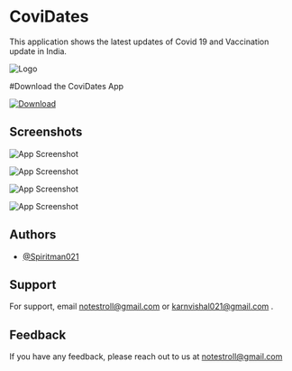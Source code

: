 
# CoviDates

This application shows the latest updates of Covid 19 and Vaccination update in India.



![Logo](https://spiritman021.github.io/CoviDates/app/APP%20Screenshots/virus.png)

#Download the CoviDates App

[![Download](https://www.pngmart.com/files/10/Download-Now-Button-PNG-Free-Download.png)](https://github.com/Spiritman021/CoviDates/raw/master/app/APK%20File/CoviDates.apk)
    

## Screenshots

![App Screenshot](https://raw.githubusercontent.com/Spiritman021/CoviDates/master/app/APP%20Screenshots/1633313456076.png)

![App Screenshot](https://github.com/Spiritman021/CoviDates/blob/master/app/APP%20Screenshots/1633313479830.png?raw=true)

![App Screenshot](https://github.com/Spiritman021/CoviDates/blob/master/app/APP%20Screenshots/1633313492578.png?raw=true)

![App Screenshot](https://github.com/Spiritman021/CoviDates/blob/master/app/APP%20Screenshots/1633313498300.png?raw=true)





  
## Authors

- [@Spiritman021](https://github.com/Spiritman021)

  
## Support

For support, email notestroll@gmail.com or karnvishal021@gmail.com .

  
## Feedback

If you have any feedback, please reach out to us at notestroll@gmail.com
  
